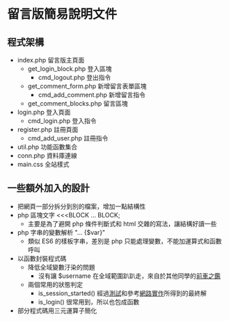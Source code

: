 # 留言版簡易說明文件

## 程式架構
- index.php 留言版主頁面
  - get_login_block.php 登入區塊
    - cmd_logout.php 登出指令
  - get_comment_form.php 新增留言表單區塊
    - cmd_add_comment.php 新增留言指令
  - get_comment_blocks.php 留言區塊
- login.php 登入頁面
  - cmd_login.php 登入指令
- register.php 註冊頁面
  - cmd_add_user.php 註冊指令
- util.php 功能函數集合
- conn.php 資料庫連線
- main.css 全站樣式

## 一些額外加入的設計
- 把網頁一部分拆分到別的檔案，增加一點結構性
- php 區塊文字 <<<BLOCK ... BLOCK;
  - 主要是為了避開 php 條件判斷式和 html 交雜的寫法，讓結構好讀一些
- php 字串的變數解析 "... {$var}"
  - 類似 ES6 的樣板字串，差別是 php 只能處理變數，不能加運算式和函數呼叫
- 以函數封裝程式碼
  - 降低全域變數汙染的問題
    - 沒有讓 $username 在全域範圍趴趴走，來自於其他同學的[前車之鑑](https://chat.lidemy.com/lidemy/pl/o3o3xk4nufyubrqrejk31e5jso)
  - 兩個常用的狀態判定
    - is_session_started() 經過[測試](https://gist.github.com/outshaker/eee2a01fb1c4816ccd9e0c44063d5fa9)和參考[網路實作](https://blog.csdn.net/zhezhebie/article/details/102678031)所得到的最終解
    - is_login() 很常用到，所以也包成函數
- 部分程式碼用三元運算子簡化

